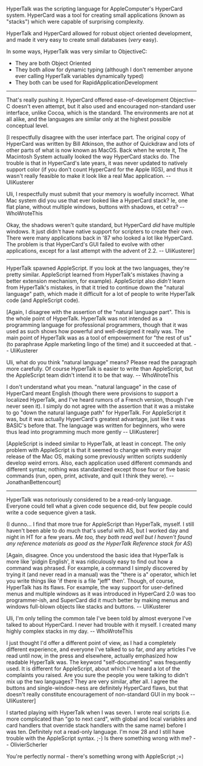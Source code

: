 

HyperTalk was the scripting language for AppleComputer's HyperCard system. HyperCard was a tool for creating small applications (known as "stacks") which were capable of surprising complexity.

HyperTalk and HyperCard allowed for robust object oriented development, and made it very easy to create small databases (*very* easy).

In some ways, HyperTalk was very similar to ObjectiveC:


* They are both Object Oriented
* They both allow for dynamic typing (although I don't remember anyone ever calling HyperTalk variables dynamically typed)
* They both can be used for RapidApplicationDevelopment


----

That's really pushing it. HyperCard offered ease-of-development Objective-C doesn't even attempt, but it also used and encouraged non-standard user interface, unlike Cocoa, which is the standard. The environments are not at all alike, and the languages are similar only at the highest possible conceptual level.

[I respectfully disagree with the user interface part. The original copy of HyperCard was written by Bill Atkinson, the author of Quickdraw and lots of other parts of what is now known as MacOS. Back when he wrote it, The Macintosh System actually looked the way HyperCard stacks do. The trouble is that in HyperCard's late years, it was never updated to natively support color (if you don't count HyperCard for the Apple IIGS), and thus it wasn't really feasible to make it look like a real Mac application. -- UliKusterer

Uli, I respectfully must submit that your memory is woefully incorrect. What Mac system did you use that ever looked like a HyperCard stack? Ie, one flat plane, without multiple windows, buttons with shadows, et cetra? -- WhoWroteThis

Okay, the shadows weren't quite standard, but HyperCard *did* have multiple windows. It just didn't have native support for scripters to create their own. There were many applications back in '87 who looked a lot like HyperCard. The problem is that HyperCard's GUI failed to evolve with other applications, except for a last attempt with the advent of 2.2. -- UliKusterer]

----

HyperTalk spawned AppleScript. If you look at the two languages, they're pretty similar. AppleScript learned from HyperTalk's mistakes (having a better extension mechanism, for example). AppleScript also *didn't* learn from HyperTalk's mistakes, in that it tried to continue down the "natural language" path, which made it difficult for a lot of people to write HyperTalk code (and AppleScript code).

[Again, I disagree with the assertion of the "natural language part". This is the whole point of HyperTalk. HyperTalk was not intended as a programming language for professional programmers, though that it was used as such shows how powerful and well-designed it really was. The main point of HyperTalk was as a tool of empowerment for "the rest of us" (to paraphrase Apple marketing lingo of the time) and it succeeded at that. -- UliKusterer

Uli, what do you think "natural language" means? Please read the paragraph more carefully. Of course HyperTalk is easier to write than AppleScript, but the AppleScript team didn't intend it to be that way. -- WhoWroteThis

I don't understand what you mean. "natural language" in the case of HyperCard meant English (though there were provisions to support a localized HyperTalk, and I've heard rumors of a French version, though I've never seen it). I simply do not agree with the assertion that it was a mistake to go "down the natural language path" for HyperTalk. For AppleScript it was, but it was actually HyperCard's greatest advantage, just like it was BASIC's before that. The language was written for beginners, who were thus lead into programming much more gently -- UliKusterer]

[AppleScript is indeed similar to HyperTalk, at least in concept. The only problem with AppleScript is that it seemed to change with every major release of the Mac OS, making some previously written scripts suddenly develop weird errors. Also, each application used different commands and different syntax; nothing was standardized except those four or five basic commands (run, open, print, activate, and quit I think they were). -- JonathanBettencourt]

----

HyperTalk was notoriously considered to be a read-only language. Everyone could tell what a given code sequence did, but few people could write a code sequence given a task.

(I dunno... I find that more true for AppleScript than HyperTalk, myself. I still haven't been able to do much that's useful with AS, but I worked day and night in HT for a few years. *Me too, they both read well but I haven't found any reference materials as good as the HyperTalk Reference stack for AS*)

[Again, disagree. Once you understood the basic idea that HyperTalk is more like 'pidgin English', it was ridiculously easy to find out how a command was phrased. For example, a command I simply discovered by trying it (and never read in a manual) was the "there is a" operator, which let you write things like 'if there is a file "jeff" then'. Though, of course, HyperTalk has its flaws. For example, the way support for user-defined menus and multiple windows as it was introduced in HyperCard 2.0 was too programmer-ish, and SuperCard did it much better by making menus and windows full-blown objects like stacks and buttons. -- UliKusterer

Uli, I'm only telling the common tale I've been told by almost everyone I've talked to about HyperCard. I never had trouble with it myself. I created many highly complex stacks in my day. -- WhoWroteThis

I just thought I'd offer a different point of view, as I had a completely different experience, and everyone I've talked to so far, *and* any articles I've read until now, in the press and elsewhere, actually emphasized how readable HyperTalk was. The keyword "self-documenting" was frequently used. It is different for AppleScript, about which I've heard a lot of the complaints you raised. Are you sure the people you were talking to didn't mix up the two languages? They are very similar, after all. I agree the buttons and single-window-ness are definitely HyperCard flaws, but that doesn't really constitute encouragement of non-standard GUI in my book -- UliKusterer]

I started playing with HyperTalk when I was seven. I wrote real scripts (i.e. more complicated than "go to next card", with global and local variables and card handlers that override stack handlers with the same name) before I was ten. Definitely not a read-only language. I'm now 28 and I still have trouble with the AppleScript syntax. ;-) Is there something wrong with me? -- OlivierScherler

You're perfectly normal - there's something wrong with AppleScript ;=)
